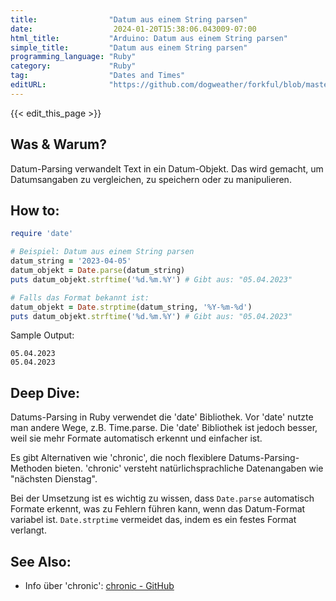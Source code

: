 ```yaml
---
title:                "Datum aus einem String parsen"
date:                  2024-01-20T15:38:06.043009-07:00
html_title:           "Arduino: Datum aus einem String parsen"
simple_title:         "Datum aus einem String parsen"
programming_language: "Ruby"
category:             "Ruby"
tag:                  "Dates and Times"
editURL:              "https://github.com/dogweather/forkful/blob/master/content/de/ruby/parsing-a-date-from-a-string.md"
---
```


{{< edit_this_page >}}

## Was & Warum?
Datum-Parsing verwandelt Text in ein Datum-Objekt. Das wird gemacht, um Datumsangaben zu vergleichen, zu speichern oder zu manipulieren.

## How to:
```Ruby
require 'date'

# Beispiel: Datum aus einem String parsen
datum_string = '2023-04-05'
datum_objekt = Date.parse(datum_string)
puts datum_objekt.strftime('%d.%m.%Y') # Gibt aus: "05.04.2023"

# Falls das Format bekannt ist:
datum_objekt = Date.strptime(datum_string, '%Y-%m-%d')
puts datum_objekt.strftime('%d.%m.%Y') # Gibt aus: "05.04.2023"
```
Sample Output:
```
05.04.2023
05.04.2023
```

## Deep Dive:
Datums-Parsing in Ruby verwendet die 'date' Bibliothek. Vor 'date' nutzte man andere Wege, z.B. Time.parse. Die 'date' Bibliothek ist jedoch besser, weil sie mehr Formate automatisch erkennt und einfacher ist.

Es gibt Alternativen wie 'chronic', die noch flexiblere Datums-Parsing-Methoden bieten. 'chronic' versteht natürlichsprachliche Datenangaben wie "nächsten Dienstag".

Bei der Umsetzung ist es wichtig zu wissen, dass `Date.parse` automatisch Formate erkennt, was zu Fehlern führen kann, wenn das Datum-Format variabel ist. `Date.strptime` vermeidet das, indem es ein festes Format verlangt.

## See Also:
- Info über 'chronic': [chronic - GitHub](https://github.com/mojombo/chronic)